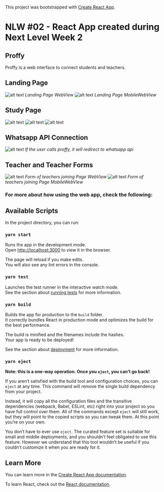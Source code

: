 This project was bootstrapped with [Create React App](https://github.com/facebook/create-react-app).

# NLW #02 - React App created during Next Level Week 2

## Proffy

Proffy is a web interface to connect students and teachers.

## Landing Page

![alt text](https://github.com/G-Fontenele/project_images/blob/master/Imagens/proffyLanding.png?raw=true)
*Landing Page WebView*
![alt text](https://github.com/G-Fontenele/project_images/blob/master/Imagens/proffyLandingMobile.png?raw=true)
*Landing Page MobileWebView*

## Study Page

![alt text](https://github.com/G-Fontenele/project_images/blob/master/Imagens/proffyStudy1.png?raw=true)
![alt text](https://github.com/G-Fontenele/project_images/blob/master/Imagens/proffyStudy2.png?raw=true)
![alt text](https://github.com/G-Fontenele/project_images/blob/master/Imagens/proffyStudy3.png?raw=true)

## Whatsapp API Connection

![alt text](https://github.com/G-Fontenele/project_images/blob/master/Imagens/proffyWppApi1.png?raw=true)
*If the user calls proffy, it will redirect to whatsapp api*

## Teacher and Teacher Forms

![alt text](https://github.com/G-Fontenele/project_images/blob/master/Imagens/proffyTeacherForm.png?raw=true)
*Form of teachers joining Page WebView*
![alt text](https://github.com/G-Fontenele/project_images/blob/master/Imagens/proffyTeacherFormMobile.png?raw=true)
*Form of teachers joining Page MobileWebView*


### For more about how using the web app, check the following:

## Available Scripts

In the project directory, you can run:

### `yarn start`

Runs the app in the development mode.<br />
Open [http://localhost:3000](http://localhost:3000) to view it in the browser.

The page will reload if you make edits.<br />
You will also see any lint errors in the console.

### `yarn test`

Launches the test runner in the interactive watch mode.<br />
See the section about [running tests](https://facebook.github.io/create-react-app/docs/running-tests) for more information.

### `yarn build`

Builds the app for production to the `build` folder.<br />
It correctly bundles React in production mode and optimizes the build for the best performance.

The build is minified and the filenames include the hashes.<br />
Your app is ready to be deployed!

See the section about [deployment](https://facebook.github.io/create-react-app/docs/deployment) for more information.

### `yarn eject`

**Note: this is a one-way operation. Once you `eject`, you can’t go back!**

If you aren’t satisfied with the build tool and configuration choices, you can `eject` at any time. This command will remove the single build dependency from your project.

Instead, it will copy all the configuration files and the transitive dependencies (webpack, Babel, ESLint, etc) right into your project so you have full control over them. All of the commands except `eject` will still work, but they will point to the copied scripts so you can tweak them. At this point you’re on your own.

You don’t have to ever use `eject`. The curated feature set is suitable for small and middle deployments, and you shouldn’t feel obligated to use this feature. However we understand that this tool wouldn’t be useful if you couldn’t customize it when you are ready for it.

## Learn More

You can learn more in the [Create React App documentation](https://facebook.github.io/create-react-app/docs/getting-started).

To learn React, check out the [React documentation](https://reactjs.org/).
